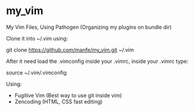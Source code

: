 my_vim
======

My Vim Files, Using Pathogen (Organizing my plugins on bundle dir)


Clone it into ~/.vim using:

git clone https://github.com/manfe/my_vim.git ~/.vim

After it need load the .vimconfig inside your .vimrc, inside your .vimrc type:

source ~/.vim/.vimconfig

Using:

* Fugitive Vim (Best way to use git inside vim)
* Zencoding (HTML, CSS fast editing)


